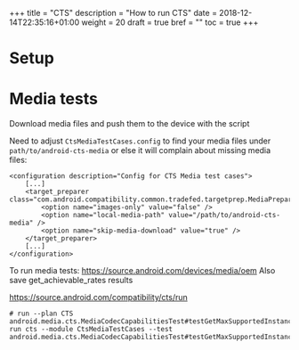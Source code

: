 +++
title = "CTS"
description = "How to run CTS"
date = 2018-12-14T22:35:16+01:00
weight = 20
draft = true
bref = ""
toc = true
+++

# Setup

# Media tests

Download media files and push them to the device with the script

Need to adjust `CtsMediaTestCases.config` to find your media files under
`path/to/android-cts-media` or else it will complain about missing media files:
```
<configuration description="Config for CTS Media test cases">
    [...]
    <target_preparer class="com.android.compatibility.common.tradefed.targetprep.MediaPreparer">
        <option name="images-only" value="false" />
        <option name="local-media-path" value="/path/to/android-cts-media" />
        <option name="skip-media-download" value="true" />
    </target_preparer>
    [...]
</configuration>
```

To run media tests:
https://source.android.com/devices/media/oem
Also save get_achievable_rates results

https://source.android.com/compatibility/cts/run

```
# run --plan CTS android.media.cts.MediaCodecCapabilitiesTest#testGetMaxSupportedInstances
run cts --module CtsMediaTestCases --test android.media.cts.MediaCodecCapabilitiesTest#testGetMaxSupportedInstances
```
